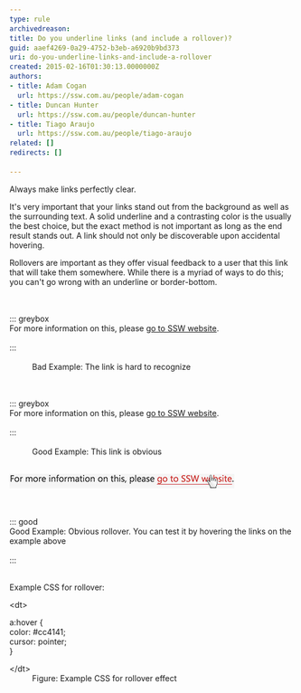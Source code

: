 ```yaml
---
type: rule
archivedreason: 
title: Do you underline links (and include a rollover)?
guid: aaef4269-0a29-4752-b3eb-a6920b9bd373
uri: do-you-underline-links-and-include-a-rollover
created: 2015-02-16T01:30:13.0000000Z
authors:
- title: Adam Cogan
  url: https://ssw.com.au/people/adam-cogan
- title: Duncan Hunter
  url: https://ssw.com.au/people/duncan-hunter
- title: Tiago Araujo
  url: https://ssw.com.au/people/tiago-araujo
related: []
redirects: []

---
```


Always make links perfectly clear.

<!--endintro-->

It's very important that your links stand out from the background as well as the surrounding text. A solid underline and a contrasting color is the usually the best choice, but the exact method is not important as long as the end result stands out. A link should not only be discoverable upon accidental hovering.

Rollovers are important as they offer visual feedback to a user that this link that will take them somewhere. While there is a myriad of ways to do this; you can't go wrong with an underline or border-bottom.
<dl class="badImage"><br><br>::: greybox<br>For more information on this, please <a href="https://www.ssw.com.au/" style="border-bottom:none;color:inherit;">go to SSW website</a>.<br><br>:::<br><br><dd>Bad Example: The link is hard to recognize<br></dd></dl><dl class="goodImage"><br><br>::: greybox<br>For more information on this, please <a href="https://www.ssw.com.au/">go to SSW website</a>. <br><br>:::<br><br><dd>Good Example: This link is obvious<br><br></dd><p class="ssw15-rteElement-GreyBox"> 
      <img src="link-hover.jpg" alt="link-hover.jpg" data-pin-nopin="true"> <br></p><p class="ssw15-rteElement-P"></p><br><br>::: good<br>Good Example: Obvious rollover. You can test it by hovering the links on the example above<br><br>:::<br><br></dl>
Example CSS for rollover:
<dl class="image">&lt;dt&gt;<p class="ssw15-rteElement-CodeArea">a:hover { <br>    color: #cc4141;<br>    cursor: pointer;<br>} <br></p>&lt;/dt&gt;<dd>Figure: Example CSS for rollover effect <br></dd></dl>
